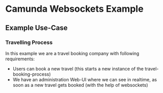 # Camunda Websockets Example
## Example Use-Case
### Travelling Process
In this example we are a travel booking company with following requirements:
- Users can book a new travel (this starts a new instance of the travel-booking-process)
- We have an administration Web-UI where we can see in realtime, as soon as a new travel gets booked (with the help of websockets)
